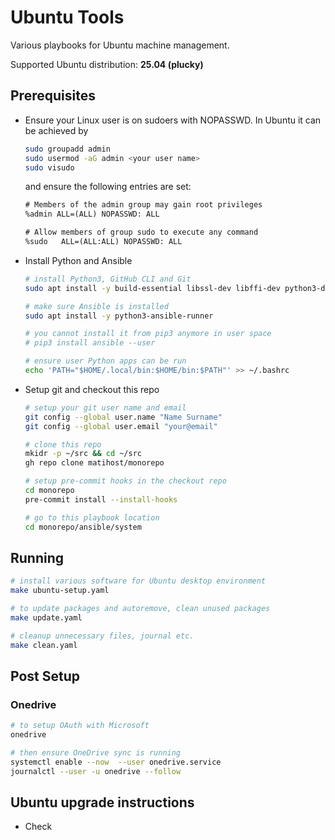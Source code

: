 # Ubuntu Tools

Various playbooks for Ubuntu machine management.

Supported Ubuntu distribution: **25.04 (plucky)**

## Prerequisites

* Ensure your Linux user is on sudoers with NOPASSWD. In Ubuntu it can be achieved by

  ```bash
  sudo groupadd admin
  sudo usermod -aG admin <your user name>
  sudo visudo
  ```

  and ensure the following entries are set:

  ```txt
  # Members of the admin group may gain root privileges
  %admin ALL=(ALL) NOPASSWD: ALL

  # Allow members of group sudo to execute any command
  %sudo   ALL=(ALL:ALL) NOPASSWD: ALL
  ```

* Install Python and Ansible

  ```bash
  # install Python3, GitHub CLI and Git
  sudo apt install -y build-essential libssl-dev libffi-dev python3-dev python3-pip gh git

  # make sure Ansible is installed
  sudo apt install -y python3-ansible-runner

  # you cannot install it from pip3 anymore in user space
  # pip3 install ansible --user

  # ensure user Python apps can be run
  echo 'PATH="$HOME/.local/bin:$HOME/bin:$PATH"' >> ~/.bashrc
  ```

* Setup git and checkout this repo

  ```bash
  # setup your git user name and email
  git config --global user.name "Name Surname"
  git config --global user.email "your@email"

  # clone this repo
  mkidr -p ~/src && cd ~/src
  gh repo clone matihost/monorepo

  # setup pre-commit hooks in the checkout repo
  cd monorepo
  pre-commit install --install-hooks

  # go to this playbook location
  cd monorepo/ansible/system
  ```

## Running

```bash
# install various software for Ubuntu desktop environment
make ubuntu-setup.yaml

# to update packages and autoremove, clean unused packages
make update.yaml

# cleanup unnecessary files, journal etc.
make clean.yaml
```

## Post Setup

### Onedrive

```bash
# to setup OAuth with Microsoft
onedrive

# then ensure OneDrive sync is running
systemctl enable --now  --user onedrive.service
journalctl --user -u onedrive --follow
```

## Ubuntu upgrade instructions

* Check
